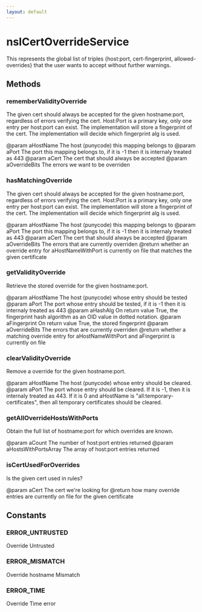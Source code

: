 ```yaml
---
layout: default
---
```


# nsICertOverrideService #

This represents the global list of triples
  {host:port, cert-fingerprint, allowed-overrides} 
that the user wants to accept without further warnings. 


## Methods ##

### rememberValidityOverride ###

 The given cert should always be accepted for the given hostname:port,
 regardless of errors verifying the cert.
 Host:Port is a primary key, only one entry per host:port can exist.
 The implementation will store a fingerprint of the cert.
 The implementation will decide which fingerprint alg is used.

 @param aHostName The host (punycode) this mapping belongs to
 @param aPort The port this mapping belongs to, if it is -1 then it 
         is internaly treated as 443
 @param aCert The cert that should always be accepted
 @param aOverrideBits The errors we want to be overriden


### hasMatchingOverride ###

 The given cert should always be accepted for the given hostname:port,
 regardless of errors verifying the cert.
 Host:Port is a primary key, only one entry per host:port can exist.
 The implementation will store a fingerprint of the cert.
 The implementation will decide which fingerprint alg is used.

 @param aHostName The host (punycode) this mapping belongs to
 @param aPort The port this mapping belongs to, if it is -1 then it 
         is internaly treated as 443
 @param aCert The cert that should always be accepted
 @param aOverrideBits The errors that are currently overriden
 @return whether an override entry for aHostNameWithPort is currently on file
         that matches the given certificate


### getValidityOverride ###

 Retrieve the stored override for the given hostname:port.

 @param aHostName The host (punycode) whose entry should be tested
 @param aPort The port whose entry should be tested, if it is -1 then it 
         is internaly treated as 443
 @param aHashAlg On return value True, the fingerprint hash algorithm
                 as an OID value in dotted notation.
 @param aFingerprint On return value True, the stored fingerprint 
 @param aOverrideBits The errors that are currently overriden
 @return whether a matching override entry for aHostNameWithPort 
         and aFingerprint is currently on file


### clearValidityOverride ###

 Remove a override for the given hostname:port.

 @param aHostName The host (punycode) whose entry should be cleared.
 @param aPort The port whose entry should be cleared.
              If it is -1, then it is internaly treated as 443.
              If it is 0 and aHostName is "all:temporary-certificates",
              then all temporary certificates should be cleared.


### getAllOverrideHostsWithPorts ###

 Obtain the full list of hostname:port for which overrides are known.

 @param aCount The number of host:port entries returned
 @param aHostsWithPortsArray The array of host:port entries returned


### isCertUsedForOverrides ###

 Is the given cert used in rules?

 @param aCert The cert we're looking for
 @return how many override entries are currently on file
         for the given certificate


## Constants ##

### ERROR_UNTRUSTED ###

 Override Untrusted


### ERROR_MISMATCH ###

 Override hostname Mismatch


### ERROR_TIME ###

 Override Time error

